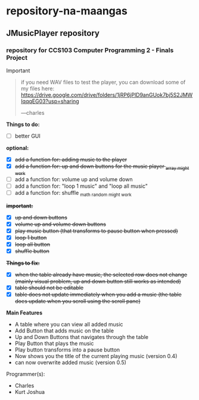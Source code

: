 # repository-na-maangas
## JMusicPlayer repository
### repository for **CCS103 Computer Programming 2** - Finals Project

> [!IMPORTANT]
> > if you need WAV files to test the player, you can download some of my files here:
> > https://drive.google.com/drive/folders/1jRP6jPlD9anGUok7bj5S2JMWIqqqEG03?usp=sharing
> > 
> > —charles
> 
> **Things to do:**
> - [ ] better GUI
>
> **optional:**
> - [x] ~~add a function for: adding music to the player~~
> - [x] ~~add a function for: up and down buttons for the music player <sub> array might work </sub>~~
> - [ ] add a function for: volume up and volume down
> - [ ] add a function for: "loop 1 music" and "loop all music"
> - [ ] add a function for: shuffle <sub> math random might work </sub>
> 
> ~~**important:**~~
> - [x] ~~up and down buttons~~
> - [x] ~~volume up and volume down buttons~~
> - [x] ~~play music button (that transforms to pause button when pressed)~~
> - [x] ~~loop 1 button~~
> - [x] ~~loop all button~~
> - [x] ~~shuffle button~~
> 
> ~~**Things to fix:**~~
> - [x] ~~when the table already have music, the selected row does not change (mainly visual problem, up and down button still works as intended)~~
> - [x] ~~table should not be editable~~
> - [x] ~~table does not update immediately when you add a music (the table does update when you scroll using the scroll pane)~~

**Main Features**
- A table where you can view all added music
- Add Button that adds music on the table
- Up and Down Buttons that navigates through the table
- Play Button that plays the music
- Play button transforms into a pause button
- Now shows you the title of the current playing music (version 0.4)
- can now overwrite added music (version 0.5)

Programmer(s):
- Charles
- Kurt Joshua
